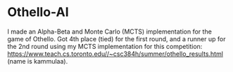 # Othello-AI
I made an Alpha-Beta and Monte Carlo (MCTS) implementation for the game of Othello. Got 4th place (tied) for the first round, and a runner up for the 2nd round using my MCTS implementation for this competition: https://www.teach.cs.toronto.edu//~csc384h/summer/othello_results.html (name is kammulaa).
